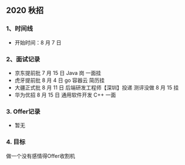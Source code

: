 ## 2020 秋招

### 1、时间线

- 开始时间：8 月 7 日

### 2、面试记录

- 京东提前批 7 月 15 日 Java 岗 一面挂
- 虎牙提前批 8 月 4 日 go 容器云 简历挂
- 大疆正式批 8 月 11 日 后端研发工程师【深圳】投递 测评没做 8 月 15 挂
- 华为优招 8 月 15 日 通用软件开发 C++ 一面

### 3. Offer记录

- 暂无

### 4. 目标

做一个没有感情得Offer收割机


